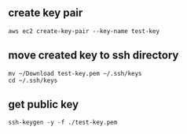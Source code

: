 ## create key pair

```
aws ec2 create-key-pair --key-name test-key
```

## move created key to ssh directory
```
mv ~/Download test-key.pem ~/.ssh/keys
cd ~/.ssh/keys
```

## get public key 
```
ssh-keygen -y -f ./test-key.pem
```


